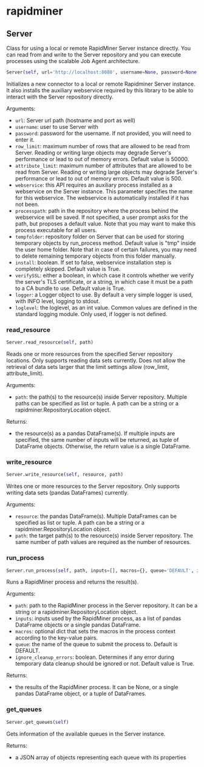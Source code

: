 # rapidminer

## Server

Class for using a local or remote RapidMiner Server instance directly. You can read from and write to the Server repository and you can execute processes using the scalable Job Agent architecture.


```python
Server(self, url='http://localhost:8080', username=None, password=None, row_limit=50000, attribute_limit=500, webservice='Repository Service', processpath=None, tempfolder=None, install=True, verifySSL=True, logger=None, loglevel=logging.INFO)
```

Initializes a new connector to a local or remote Rapidminer Server instance. It also installs the auxiliary webservice required by this library to be able to interact with the Server repository directly.

Arguments:
- `url`: Server url path (hostname and port as well)
- `username`: user to use Server with
- `password`: password for the username. If not provided, you will need to enter it.
- `row_limit`: maximum number of rows that are allowed to be read from Server. Reading or writing large objects may degrade Server's performance or lead to out of memory errors. Default value is 50000.
- `attribute_limit`: maximum number of attributes that are allowed to be read from Server. Reading or writing large objects may degrade Server's performance or lead to out of memory errors. Default value is 500.
- `webservice`: this API requires an auxiliary process installed as a webservice on the Server instance. This parameter specifies the name for this webservice. The webservice is automatically installed if it has not been.
- `processpath`: path in the repository where the process behind the webservice will be saved. If not specified, a user prompt asks for the path, but proposes a default value. Note that you may want to make this process executable for all users.
- `tempfolder`: repository folder on Server that can be used for storing temporary objects by run_process method. Default value is "tmp" inside the user home folder. Note that in case of certain failures, you may need to delete remaining temporary objects from this folder manually.
- `install`: boolean. If set to false, webservice installation step is completely skipped. Default value is True.
- `verifySSL`: either a boolean, in which case it controls whether we verify the server's TLS certificate, or a string, in which case it must be a path to a CA bundle to use. Default value is True.
- `logger`: a Logger object to use. By default a very simple logger is used, with INFO level, logging to stdout.
- `loglevel`: the loglevel, as an int value. Common values are defined in the standard logging module. Only used, if logger is not defined.

### read_resource
```python
Server.read_resource(self, path)
```

Reads one or more resources from the specified Server repository locations. Only supports reading data sets currently. Does not allow the retrieval of data sets larger that the limit settings allow (row_limit, attribute_limit).

Arguments:
- `path`: the path(s) to the resource(s) inside Server repository. Multiple paths can be specified as list or tuple. A path can be a string or a rapidminer.RepositoryLocation object.

Returns:
- the resource(s) as a pandas DataFrame(s). If multiple inputs are specified, the same number of inputs will be returned, as tuple of DataFrame objects. Otherwise, the return value is a single DataFrame.

### write_resource
```python
Server.write_resource(self, resource, path)
```

Writes one or more resources to the Server repository. Only supports writing data sets (pandas DataFrames) currently.

Arguments:
- `resource`: the pandas DataFrame(s). Multiple DataFrames can be specified as list or tuple. A path can be a string or a rapidminer.RepositoryLocation object.
- `path`: the target path(s) to the resource(s) inside Server repository. The same number of path values are required as the number of resources.

### run_process
```python
Server.run_process(self, path, inputs=[], macros={}, queue='DEFAULT', ignore_cleanup_errors=True)
```

Runs a RapidMiner process and returns the result(s).

Arguments:
- `path`: path to the RapidMiner process in the Server repository. It can be a string or a rapidminer.RepositoryLocation object.
- `inputs`: inputs used by the RapidMiner process, as a list of pandas DataFrame objects or a single pandas DataFrame.
- `macros`: optional dict that sets the macros in the process context according to the key-value pairs.
- `queue`: the name of the queue to submit the process to. Default is DEFAULT.
- `ignore_cleanup_errors`: boolean. Determines if any error during temporary data cleanup should be ignored or not. Default value is True.

Returns:
- the results of the RapidMiner process. It can be None, or a single pandas DataFrame object, or a tuple of DataFrames.

### get_queues
```python
Server.get_queues(self)
```

Gets information of the available queues in the Server instance.


Returns:
- a JSON array of objects representing each queue with its properties
